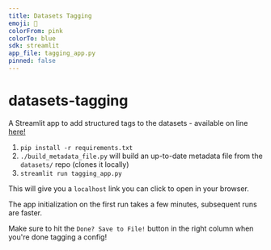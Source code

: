 ```yaml
---
title: Datasets Tagging
emoji: 🤗
colorFrom: pink
colorTo: blue
sdk: streamlit
app_file: tagging_app.py
pinned: false
---
```


# datasets-tagging
A Streamlit app to add structured tags to the datasets - available on line [here!](https://huggingface.co/datasets/tagging)


1. `pip install -r requirements.txt`
2. `./build_metadata_file.py` will build an up-to-date metadata file from the `datasets/` repo (clones it locally)
3. `streamlit run tagging_app.py`

This will give you a `localhost` link you can click to open in your browser.

The app initialization on the first run takes a few minutes, subsequent runs are faster.

Make sure to hit the `Done? Save to File!` button in the right column when you're done tagging a config!

